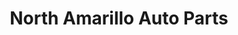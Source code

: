 ---
title: "North Amarillo Auto Parts"
url: /amarillo/north-amarillo-auto-parts/
shop: car parts
---